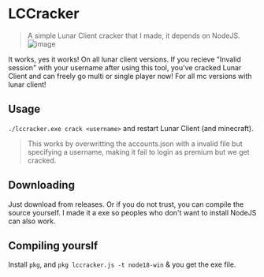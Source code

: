 # LCCracker
> A simple Lunar Client cracker that I made, it depends on NodeJS.
![image](https://github.com/ashishagarwal2023/LunarCracker/assets/83082760/5d895f11-8fad-475d-9f2b-99ca9d64bbc1)




It works, yes it works! On all lunar client versions. If you recieve "Invalid session" with your username after using this tool, you've cracked Lunar Client and can freely go multi or single player now! For all mc versions with lunar client!

## Usage
`./lccracker.exe crack <username>` and restart Lunar Client (and minecraft).
> This works by overwritting the accounts.json with a invalid file but specifying a username, making it fail to login as premium but we get cracked.

## Downloading
Just download from releases. Or if you do not trust, you can compile the source yourself. I made it a exe so peoples who don't want to install NodeJS can also work.

## Compiling yourslf
Install `pkg`, and `pkg lccracker.js -t node18-win` & you get the exe file.
